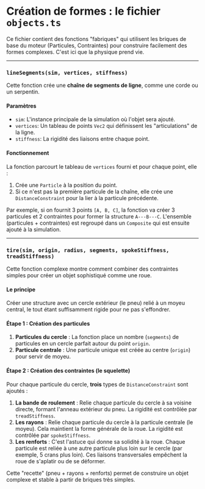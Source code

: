 # Création de formes : le fichier `objects.ts`

Ce fichier contient des fonctions "fabriques" qui utilisent les briques de base du moteur (Particules, Contraintes) pour construire facilement des formes complexes. C'est ici que la physique prend vie.

---

### `lineSegments(sim, vertices, stiffness)`

Cette fonction crée une **chaîne de segments de ligne**, comme une corde ou un serpentin.

#### Paramètres

- `sim`: L'instance principale de la simulation où l'objet sera ajouté.
- `vertices`: Un tableau de points `Vec2` qui définissent les "articulations" de la ligne.
- `stiffness`: La rigidité des liaisons entre chaque point.

#### Fonctionnement

La fonction parcourt le tableau de `vertices` fourni et pour chaque point, elle :
1.  Crée une `Particle` à la position du point.
2.  Si ce n'est pas la première particule de la chaîne, elle crée une `DistanceConstraint` pour la lier à la particule précédente.

Par exemple, si on fournit 3 points `[A, B, C]`, la fonction va créer 3 particules et 2 contraintes pour former la structure `A---B---C`. L'ensemble (particules + contraintes) est regroupé dans un `Composite` qui est ensuite ajouté à la simulation.

---

### `tire(sim, origin, radius, segments, spokeStiffness, treadStiffness)`

Cette fonction complexe montre comment combiner des contraintes simples pour créer un objet sophistiqué comme une roue.

#### Le principe

Créer une structure avec un cercle extérieur (le pneu) relié à un moyeu central, le tout étant suffisamment rigide pour ne pas s'effondrer.

#### Étape 1 : Création des particules

1.  **Particules du cercle** : La fonction place un nombre (`segments`) de particules en un cercle parfait autour du point `origin`.
2.  **Particule centrale** : Une particule unique est créée au centre (`origin`) pour servir de moyeu.

#### Étape 2 : Création des contraintes (le squelette)

Pour chaque particule du cercle, **trois** types de `DistanceConstraint` sont ajoutés :

1.  **La bande de roulement** : Relie chaque particule du cercle à sa voisine directe, formant l'anneau extérieur du pneu. La rigidité est contrôlée par `treadStiffness`.
2.  **Les rayons** : Relie chaque particule du cercle à la particule centrale (le moyeu). Cela maintient la forme générale de la roue. La rigidité est contrôlée par `spokeStiffness`.
3.  **Les renforts** : C'est l'astuce qui donne sa solidité à la roue. Chaque particule est reliée à une autre particule plus loin sur le cercle (par exemple, 5 crans plus loin). Ces liaisons transversales empêchent la roue de s'aplatir ou de se déformer.

Cette "recette" (pneu + rayons + renforts) permet de construire un objet complexe et stable à partir de briques très simples.
